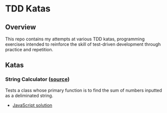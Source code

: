 # TDD Katas

## Overview

This repo contains my attempts at various TDD katas, programming exercises
intended to reinforce the skill of test-driven development through practice and
repetition.

## Katas

### String Calculator ([source](https://osherove.com/tdd-kata-1))

Tests a class whose primary function is to find the sum of numbers inputted as a
deliminated string.

* [JavaScript solution](./string-calculator/javascript)
